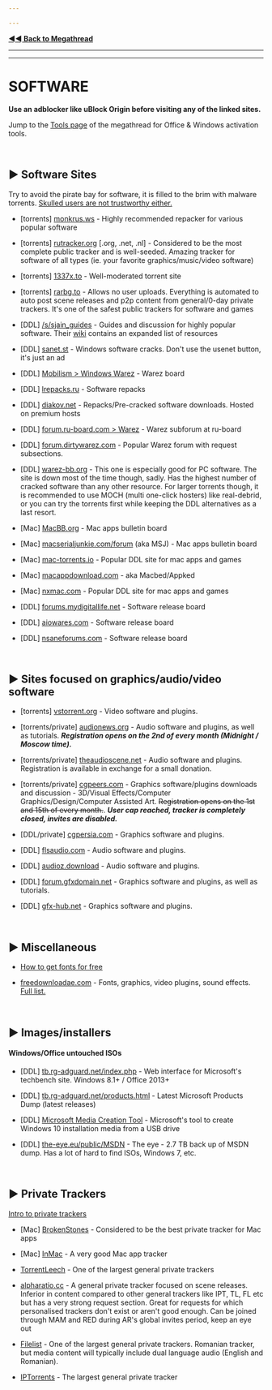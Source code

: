 ---
---
[**◄◄ Back to Megathread**](https://www.reddit.com/r/Piracy/wiki/megathread)

---
---

# SOFTWARE

**Use an adblocker like uBlock Origin before visiting any of the linked sites.**

Jump to the [Tools page](https://old.reddit.com/r/Piracy/wiki/megathread/tools) of the megathread for Office & Windows activation tools.

&nbsp;





## ► Software Sites

Try to avoid the pirate bay for software, it is filled to the brim with malware torrents. [Skulled users are not trustworthy either.](https://www.reddit.com/r/Piracy/comments/cxbn33/psa_ransomware_all_current_vegas_pro_17_torrents/)

* [torrents] [monkrus.ws](http://monkrus.ws/) - Highly recommended repacker for various popular software

* [torrents] [rutracker.org](http://rutracker.org/) [.org, .net, .nl] - Considered to be the most complete public tracker and is well-seeded. Amazing tracker for software of all types (ie. your favorite graphics/music/video software)

* [torrents] [1337x.to](https://1337x.to/) - Well-moderated torrent site

* [torrents] [rarbg.to](https://rarbg.to/) - Allows no user uploads. Everything is automated to auto post scene releases and p2p content from general/0-day private trackers. It's one of the safest public trackers for software and games

* [DDL] [/s/sjain_guides](https://www.saidit.net/s/sjain_guides) - Guides and discussion for highly popular software. Their [wiki](https://saidit.net/s/sjain_guides/wiki/index) contains an expanded list of resources

* [DDL] [sanet.st](https://sanet.st) - Windows software cracks. Don't use the usenet button, it's just an ad

* [DDL] [Mobilism > Windows Warez](https://forum.mobilism.org/viewforum.php?f=1073) - Warez board

* [DDL] [lrepacks.ru](https://lrepacks.ru/) - Software repacks

* [DDL] [diakov.net](https://diakov.net/) - Repacks/Pre-cracked software downloads. Hosted on premium hosts

* [DDL] [forum.ru-board.com > Warez](http://forum.ru-board.com/forum.cgi?forum=35) - Warez subforum at ru-board

* [DDL] [forum.dirtywarez.com](https://forum.dirtywarez.com/) - Popular Warez forum with request subsections.

* [DDL] [warez-bb.org](http://warez-bb.org/) - This one is especially good for PC software. The site is down most of the time though, sadly. Has the highest number of cracked software than any other resource. For larger torrents though, it is recommended to use MOCH (multi one-click hosters) like real-debrid, or you can try the torrents first while keeping the DDL alternatives as a last resort.


* [Mac] [MacBB.org](https://macbb.org/) - Mac apps bulletin board

* [Mac] [macserialjunkie.com/forum](https://www.macserialjunkie.com/forum/) (aka MSJ) - Mac apps bulletin board

* [Mac] [mac-torrents.io](https://mac-torrents.io/) - Popular DDL site for mac apps and games

* [Mac] [macappdownload.com](https://www.macappdownload.com/) - aka Macbed/Appked

* [Mac] [nxmac.com](https://nxmac.com/) - Popular DDL site for mac apps and games

* [DDL] [forums.mydigitallife.net](https://forums.mydigitallife.net/) - Software release board

* [DDL] [aiowares.com](https://www.aiowares.com/) - Software release board

* [DDL] [nsaneforums.com](https://www.nsaneforums.com/) - Software release board


&nbsp;


## ► Sites focused on graphics/audio/video software

* [torrents] [vstorrent.org](https://vstorrent.org/) - Video software and plugins.

* [torrents/private] [audionews.org](https://audionews.org/) - Audio software and plugins, as well as tutorials. ***Registration opens on the 2nd of every month (Midnight / Moscow time).***

* [torrents/private] [theaudioscene.net](https://theaudioscene.net/) - Audio software and plugins. Registration is available in exchange for a small donation.

* [torrents/private] [cgpeers.com](https://www.cgpeers.com) - Graphics software/plugins downloads and discussion - 3D/Visual Effects/Computer Graphics/Design/Computer Assisted Art. ~~Registration opens on the 1st and 15th of every month.~~. ***User cap reached, tracker is completely closed, invites are disabled.***

* [DDL/private] [cgpersia.com](https://forum.cgpersia.com/) - Graphics software and plugins.

* [DDL] [flsaudio.com](https://flsaudio.com) - Audio software and plugins.

* [DDL] [audioz.download](https://audioz.download/) - Audio software and plugins.

* [DDL] [forum.gfxdomain.net](https://forum.gfxdomain.net/) - Graphics software and plugins, as well as tutorials.

* [DDL] [gfx-hub.net](https://gfx-hub.net/) - Graphics software and plugins.

&nbsp;





## ► Miscellaneous

* [How to get fonts for free](https://www.reddit.com/r/Piracy/comments/8tqfg6/how_to_download_paid_fonts_for_free/)

* [freedownloadae.com](https://freedownloadae.com/) - Fonts, graphics, video plugins, sound effects. [Full list.](https://i.imgur.com/kliyxvH.jpeg)

&nbsp;





## ► Images/installers

#### Windows/Office untouched ISOs

* [DDL] [tb.rg-adguard.net/index.php](https://tb.rg-adguard.net/index.php) - Web interface for Microsoft's techbench site. Windows 8.1+ / Office 2013+
* [DDL] [tb.rg-adguard.net/products.html](https://tb.rg-adguard.net/products.html) - Latest Microsoft Products Dump (latest releases) 
* [DDL] [Microsoft Media Creation Tool](https://www.microsoft.com/en-us/software-download/windows10) - Microsoft's tool to create Windows 10 installation media from a USB drive
* [DDL] [the-eye.eu/public/MSDN](https://the-eye.eu/public/MSDN/) - The eye - 2.7 TB back up of MSDN dump. Has a lot of hard to find ISOs, Windows 7, etc.


&nbsp;




## ► Private Trackers

[Intro to private trackers](https://www.reddit.com/r/Piracy/wiki/guides/private_trackers)

* [Mac] [BrokenStones](https://brokenstones.club) - Considered to be the best private tracker for Mac apps

* [Mac] [InMac](https://inmac.org/login/) - A very good Mac app tracker

* [TorrentLeech](https://www.torrentleech.org/) - One of the largest general private trackers

* [alpharatio.cc](https://alpharatio.cc/) - A general private tracker focused on scene releases. Inferior in content compared to other general trackers like IPT, TL, FL etc but has a very strong request section. Great for requests for which personalised trackers don't exist or aren't good enough. Can be joined through MAM and RED during AR's global invites period, keep an eye out

* [Filelist](https://filelist.io/) - One of the largest general private trackers. Romanian tracker, but media content will typically include dual language audio (English and Romanian).

* [IPTorrents](http://iptorrents.com/) - The largest general private tracker

&nbsp;